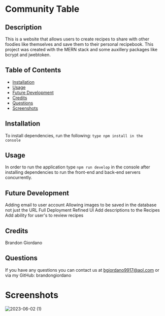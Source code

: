 # Community Table

## Description

This is a website that allows users to create recipes to share with other foodies like themselves and save them to their personal recipebook. This project was created with the MERN stack and some auxillery packages like bcrypt and jwebtoken.

## Table of Contents

- [Installation](#installation)
- [Usage](#usage)
- [Future Development](#future-development)
- [Credits](#credits)
- [Questions](#questions)
- [Screenshots](#screenshots)

## Installation

To install dependencies, run the following:
`type npm install in the console`

## Usage

In order to run the application type `npm run develop` in the console after installing dependencies to run the front-end and back-end servers concurrently.

## Future Development

Adding email to user account
Allowing images to be saved in the database not just the URL
Full Deployment
Refined UI
Add descriptions to the Recipes
Add ability for user's to review recipes

## Credits

Brandon Giordano

## Questions

If you have any questions you can contact us at bgiordano9917@aol.com or via my GitHub: brandongiordano

# Screenshots
![2023-06-02 (1)](https://github.com/brandongiordano/mern-recipe-app/assets/110688825/12ba387e-108c-4fd7-84e3-dd597ca9c1fe)

